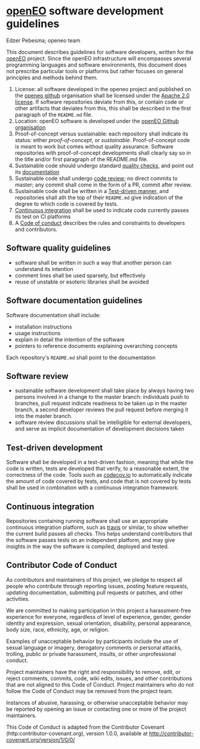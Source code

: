 # [openEO](http://openeo.org/) software development guidelines

Edzer Pebesma; openeo team

This document describes guidelines for software developers, written
for the [openEO](http://openeo.org) project.  Since the openEO
infrastructure will encompasses several programming languages and
software environments, this document does not prescribe particular
tools or platforms but rather focuses on general principles and
methods behind them.

1. License: all software developed in the openeo project and published on the [openeo github](http://github.com/open-eo/) organisation shall be licensed under the [Apache 2.0 license](LICENSE). If software repositories deviate from this, or contain code or other artifacts that deviates from this, this shall be described in the first paragraph of the `README.md` file.
2. Location: openEO software is developed under the [openEO Github organisation](https://github.com/open-EO/)
3. Proof-of-concept versus sustainable: each repository shall indicate its status: either _proof-of-concept_, or _sustainable_. Proof-of-concept code is meant to work but comes without quality assurance. Software repositories with proof-of-concept developments shall clearly say so in the title and/or first paragraph of the README.md file.
4. Sustainable code should undergo standard [quality checks](#software-quality-guidelines), and point out its [documentation](#software-documentation-guidelines)
5. Sustainable code shall undergo [code review](#software-review);
no direct commits to master; any commit shall come in the form of
a PR, commit after review.
6. Sustainable code shall be written in a [Test-driven manner](test-driven-development), and repositories shall ath the top of their `README.md` give indication of the degree to which code is covered by tests.
7. [Continuous integration](#continuous-integration) shall be used to indicate code currently passes its test on CI platforms
8. A [Code of conduct](#contributor-code-of-conduct) describes the rules and constraints to developers and contributors.


## Software quality guidelines

* software shall be written in such a way that another person can understand its intention
* comment lines shall be used sparsely, but effectively
* reuse of unstable or esoteric libraries shall be avoided

## Software documentation guidelines

Software documentation shall include:
* installation instructions
* usage instructions
* explain in detail the intention of the software
* pointers to reference documents explaining overarching concepts 

Each repository's `README.md` shall point to the documentation

## Software review

* sustainable software development shall take place by always having two persons involved in a change to the master branch: individuals push to branches, pull request indicate readiness to be taken up in the master branch, a second developer reviews the pull request before merging it into the master branch.
* software review discussions shall be intelligible for external developers, and serve as implicit documentation of development decisions taken

## Test-driven development

Software shall be developed in a test-driven fashion, meaning that while the code is written, tests are developed that verify, to a reasonable extent, the correctness of the code. Tools such as [codecov.io](https://codecov.io/g) to automatically indicate the amount of code covered by tests, and code that is not covered by tests shall be used in combination with a continuous integration framework.

## Continuous integration

Repositories containing running software shall use
an appropriate continuous integration platform, such as
[travis](https://travis-ci.org/) or similar, to show whether the
current build passes all checks. This helps understand contributors
that the software passes tests on an independent platform, and
may give insights in the way the software is compiled, deployed
and tested.

## Contributor Code of Conduct

As contributors and maintainers of this project, we pledge to respect all people who 
contribute through reporting issues, posting feature requests, updating documentation,
submitting pull requests or patches, and other activities.

We are committed to making participation in this project a harassment-free experience for
everyone, regardless of level of experience, gender, gender identity and expression,
sexual orientation, disability, personal appearance, body size, race, ethnicity, age, or religion.

Examples of unacceptable behavior by participants include the use of sexual language or
imagery, derogatory comments or personal attacks, trolling, public or private harassment,
insults, or other unprofessional conduct.

Project maintainers have the right and responsibility to remove, edit, or reject comments,
commits, code, wiki edits, issues, and other contributions that are not aligned to this 
Code of Conduct. Project maintainers who do not follow the Code of Conduct may be removed 
from the project team.

Instances of abusive, harassing, or otherwise unacceptable behavior may be reported by 
opening an issue or contacting one or more of the project maintainers.

This Code of Conduct is adapted from the Contributor Covenant 
(http:contributor-covenant.org), version 1.0.0, available at 
http://contributor-covenant.org/version/1/0/0/
